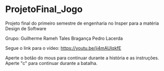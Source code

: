 # ProjetoFinal_Jogo
Projeto final do primeiro semestre de engenharia no Insper para a matéria Design de Software

Grupo:
Guilherme Rameh
Tales Bragança
Pedro Lacerda

Segue o link para o vídeo:
https://youtu.be/ji4mAUIqkfE

Aperte o botão do mous para continuar durante a história e as instruções.
Aperte "c" para continuar durante a batalha.
